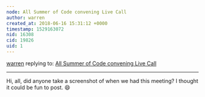 ```yaml
---
node: All Summer of Code convening Live Call
author: warren
created_at: 2018-06-16 15:31:12 +0000
timestamp: 1529163072
nid: 16308
cid: 19826
uid: 1
---
```




[warren](../profile/warren) replying to: [All Summer of Code convening Live Call](../notes/liz/05-07-2018/all-summer-of-code-convening-live-call)

----
Hi, all, did anyone take a screenshot of when we had this meeting? I thought it could be fun to post. 😄